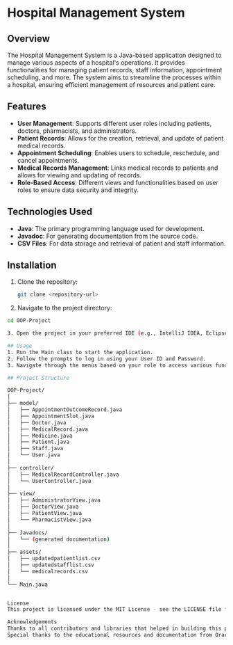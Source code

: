 # Hospital Management System

## Overview
The Hospital Management System is a Java-based application designed to manage various aspects of a hospital's operations. It provides functionalities for managing patient records, staff information, appointment scheduling, and more. The system aims to streamline the processes within a hospital, ensuring efficient management of resources and patient care.

## Features
- **User  Management**: Supports different user roles including patients, doctors, pharmacists, and administrators.
- **Patient Records**: Allows for the creation, retrieval, and update of patient medical records.
- **Appointment Scheduling**: Enables users to schedule, reschedule, and cancel appointments.
- **Medical Records Management**: Links medical records to patients and allows for viewing and updating of records.
- **Role-Based Access**: Different views and functionalities based on user roles to ensure data security and integrity.

## Technologies Used
- **Java**: The primary programming language used for development.
- **Javadoc**: For generating documentation from the source code.
- **CSV Files**: For data storage and retrieval of patient and staff information.

## Installation
1. Clone the repository:
   ```bash
   git clone <repository-url>

2. Navigate to the project directory:
```bash
cd OOP-Project

3. Open the project in your preferred IDE (e.g., IntelliJ IDEA, Eclipse).

## Usage
1. Run the Main class to start the application.
2. Follow the prompts to log in using your User ID and Password.
3. Navigate through the menus based on your role to access various functionalities.

## Project Structure

OOP-Project/
│
├── model/
│   ├── AppointmentOutcomeRecord.java
│   ├── AppointmentSlot.java
│   ├── Doctor.java
│   ├── MedicalRecord.java
│   ├── Medicine.java
│   ├── Patient.java
│   ├── Staff.java
│   └── User.java
│
├── controller/
│   ├── MedicalRecordController.java
│   └── UserController.java
│
├── view/
│   ├── AdministratorView.java
│   ├── DoctorView.java
│   ├── PatientView.java
│   └── PharmacistView.java
│
├── Javadocs/
│   └── (generated documentation)
│
├── assets/
│   ├── updatedpatientlist.csv
│   ├── updatedstafflist.csv
│   └── medicalrecords.csv
│
└── Main.java


License
This project is licensed under the MIT License - see the LICENSE file for details.

Acknowledgements
Thanks to all contributors and libraries that helped in building this project.
Special thanks to the educational resources and documentation from Oracle for Java.